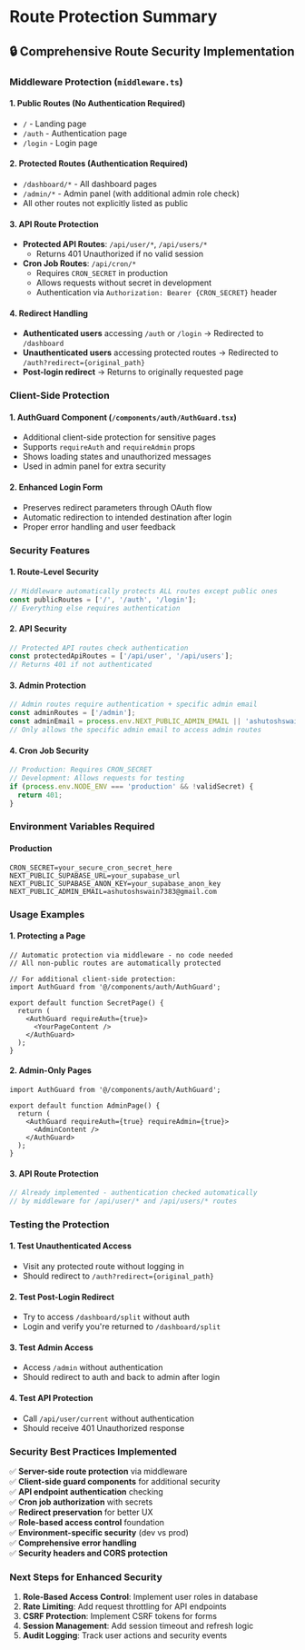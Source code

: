 # Route Protection Summary

## 🔒 **Comprehensive Route Security Implementation**

### **Middleware Protection (`middleware.ts`)**

#### **1. Public Routes (No Authentication Required)**
- `/` - Landing page
- `/auth` - Authentication page  
- `/login` - Login page

#### **2. Protected Routes (Authentication Required)**
- `/dashboard/*` - All dashboard pages
- `/admin/*` - Admin panel (with additional admin role check)
- All other routes not explicitly listed as public

#### **3. API Route Protection**
- **Protected API Routes**: `/api/user/*`, `/api/users/*`
  - Returns 401 Unauthorized if no valid session
- **Cron Job Routes**: `/api/cron/*`
  - Requires `CRON_SECRET` in production
  - Allows requests without secret in development
  - Authentication via `Authorization: Bearer {CRON_SECRET}` header

#### **4. Redirect Handling**
- **Authenticated users** accessing `/auth` or `/login` → Redirected to `/dashboard`
- **Unauthenticated users** accessing protected routes → Redirected to `/auth?redirect={original_path}`
- **Post-login redirect** → Returns to originally requested page

### **Client-Side Protection**

#### **1. AuthGuard Component** (`/components/auth/AuthGuard.tsx`)
- Additional client-side protection for sensitive pages
- Supports `requireAuth` and `requireAdmin` props
- Shows loading states and unauthorized messages
- Used in admin panel for extra security

#### **2. Enhanced Login Form**
- Preserves redirect parameters through OAuth flow
- Automatic redirection to intended destination after login
- Proper error handling and user feedback

### **Security Features**

#### **1. Route-Level Security**
```typescript
// Middleware automatically protects ALL routes except public ones
const publicRoutes = ['/', '/auth', '/login'];
// Everything else requires authentication
```

#### **2. API Security**
```typescript
// Protected API routes check authentication
const protectedApiRoutes = ['/api/user', '/api/users'];
// Returns 401 if not authenticated
```

#### **3. Admin Protection**
```typescript
// Admin routes require authentication + specific admin email
const adminRoutes = ['/admin'];
const adminEmail = process.env.NEXT_PUBLIC_ADMIN_EMAIL || 'ashutoshswain7383@gmail.com';
// Only allows the specific admin email to access admin routes
```

#### **4. Cron Job Security**
```typescript
// Production: Requires CRON_SECRET
// Development: Allows requests for testing
if (process.env.NODE_ENV === 'production' && !validSecret) {
  return 401;
}
```

### **Environment Variables Required**

#### **Production**
```env
CRON_SECRET=your_secure_cron_secret_here
NEXT_PUBLIC_SUPABASE_URL=your_supabase_url
NEXT_PUBLIC_SUPABASE_ANON_KEY=your_supabase_anon_key
NEXT_PUBLIC_ADMIN_EMAIL=ashutoshswain7383@gmail.com
```

### **Usage Examples**

#### **1. Protecting a Page**
```tsx
// Automatic protection via middleware - no code needed
// All non-public routes are automatically protected

// For additional client-side protection:
import AuthGuard from '@/components/auth/AuthGuard';

export default function SecretPage() {
  return (
    <AuthGuard requireAuth={true}>
      <YourPageContent />
    </AuthGuard>
  );
}
```

#### **2. Admin-Only Pages**
```tsx
import AuthGuard from '@/components/auth/AuthGuard';

export default function AdminPage() {
  return (
    <AuthGuard requireAuth={true} requireAdmin={true}>
      <AdminContent />
    </AuthGuard>
  );
}
```

#### **3. API Route Protection**
```typescript
// Already implemented - authentication checked automatically
// by middleware for /api/user/* and /api/users/* routes
```

### **Testing the Protection**

#### **1. Test Unauthenticated Access**
- Visit any protected route without logging in
- Should redirect to `/auth?redirect={original_path}`

#### **2. Test Post-Login Redirect**
- Try to access `/dashboard/split` without auth
- Login and verify you're returned to `/dashboard/split`

#### **3. Test Admin Access**
- Access `/admin` without authentication
- Should redirect to auth and back to admin after login

#### **4. Test API Protection**
- Call `/api/user/current` without authentication
- Should receive 401 Unauthorized response

### **Security Best Practices Implemented**

✅ **Server-side route protection** via middleware  
✅ **Client-side guard components** for additional security  
✅ **API endpoint authentication** checking  
✅ **Cron job authorization** with secrets  
✅ **Redirect preservation** for better UX  
✅ **Role-based access control** foundation  
✅ **Environment-specific security** (dev vs prod)  
✅ **Comprehensive error handling**  
✅ **Security headers and CORS protection**  

### **Next Steps for Enhanced Security**

1. **Role-Based Access Control**: Implement user roles in database
2. **Rate Limiting**: Add request throttling for API endpoints  
3. **CSRF Protection**: Implement CSRF tokens for forms
4. **Session Management**: Add session timeout and refresh logic
5. **Audit Logging**: Track user actions and security events
